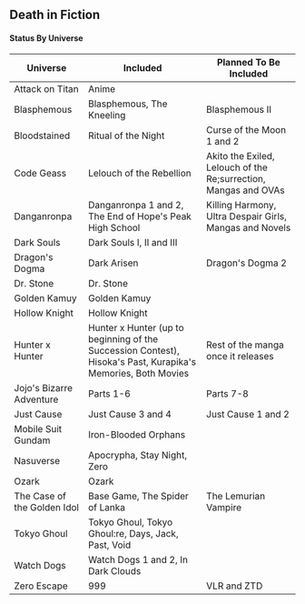 ## Death in Fiction

#### Status By Universe

| Universe | Included | Planned To Be Included |
|---|---|---|
| Attack on Titan | Anime |  |
| Blasphemous | Blasphemous, The Kneeling | Blasphemous II |
| Bloodstained | Ritual of the Night | Curse of the Moon 1 and 2 |
| Code Geass | Lelouch of the Rebellion | Akito the Exiled, Lelouch of the Re;surrection, Mangas and OVAs |
| Danganronpa | Danganronpa 1 and 2, The End of Hope's Peak High School | Killing Harmony, Ultra Despair Girls, Mangas and Novels |
| Dark Souls | Dark Souls I, II and III |  |
| Dragon's Dogma | Dark Arisen | Dragon's Dogma 2 |
| Dr. Stone | Dr. Stone |  |
| Golden Kamuy | Golden Kamuy |  |
| Hollow Knight | Hollow Knight |  |
| Hunter x Hunter | Hunter x Hunter (up to beginning of the Succession Contest), Hisoka's Past, Kurapika's Memories, Both Movies | Rest of the manga once it releases |
| Jojo's Bizarre Adventure | Parts 1-6 | Parts 7-8 |
| Just Cause | Just Cause 3 and 4 | Just Cause 1 and 2 |
| Mobile Suit Gundam | Iron-Blooded Orphans |  |
| Nasuverse | Apocrypha, Stay Night, Zero |  |
| Ozark | Ozark |  |
| The Case of the Golden Idol | Base Game, The Spider of Lanka | The Lemurian Vampire |
| Tokyo Ghoul | Tokyo Ghoul, Tokyo Ghoul:re, Days, Jack, Past, Void |  |
| Watch Dogs | Watch Dogs 1 and 2, In Dark Clouds |  |
| Zero Escape | 999 | VLR and ZTD |